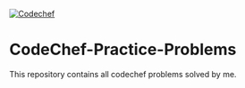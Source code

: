 [![Codechef](https://cdn.codechef.com/images/cc-logo-sd.svg)](https://www.codechef.com/users/leo_9)
# CodeChef-Practice-Problems

This repository contains all codechef problems solved by me. 
